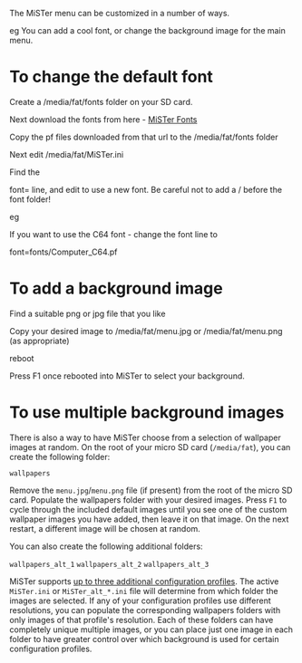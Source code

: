 The MiSTer menu can be customized in a number of ways.

eg You can add a cool font, or change the background image for the main menu.


# To change the default font

Create a /media/fat/fonts folder on your SD card.


Next download the fonts from here - [MiSTer Fonts](https://github.com/MiSTer-devel/Fonts_MiSTer)

Copy the pf files downloaded from that url to the /media/fat/fonts folder


Next edit /media/fat/MiSTer.ini


Find the 

font= line, and edit to use a new font.  Be careful not to add a / before the font folder!


eg

If you want to use the C64 font - change the font line to 

font=fonts/Computer_C64.pf



# To add a background image


Find a suitable png or jpg file that you like

Copy your desired image to /media/fat/menu.jpg or /media/fat/menu.png (as appropriate)

reboot


Press F1 once rebooted into MiSTer to select your background.



# To use multiple background images


There is also a way to have MiSTer choose from a selection of wallpaper images at random. On the root of your micro SD card (`/media/fat`), you can create the following folder:

`wallpapers`

Remove the `menu.jpg`/`menu.png` file (if present) from the root of the micro SD card. Populate the wallpapers folder with your desired images. Press `F1` to cycle through the included default images until you see one of the custom wallpaper images you have added, then leave it on that image. On the next restart, a different image will be chosen at random.

You can also create the following additional folders:

`wallpapers_alt_1`
`wallpapers_alt_2`
`wallpapers_alt_3`

MiSTer supports [up to three additional configuration profiles](https://github.com/MiSTer-devel/Main_MiSTer/wiki/Configuration-Files#switching-ini-files-on-the-fly). The active `MiSTer.ini` or `MiSTer_alt_*.ini` file will determine from which folder the images are selected. If any of your configuration profiles use different resolutions, you can populate the corresponding wallpapers folders with only images of that profile's resolution. Each of these folders can have completely unique multiple images, or you can place just one image in each folder to have greater control over which background is used for certain configuration profiles.